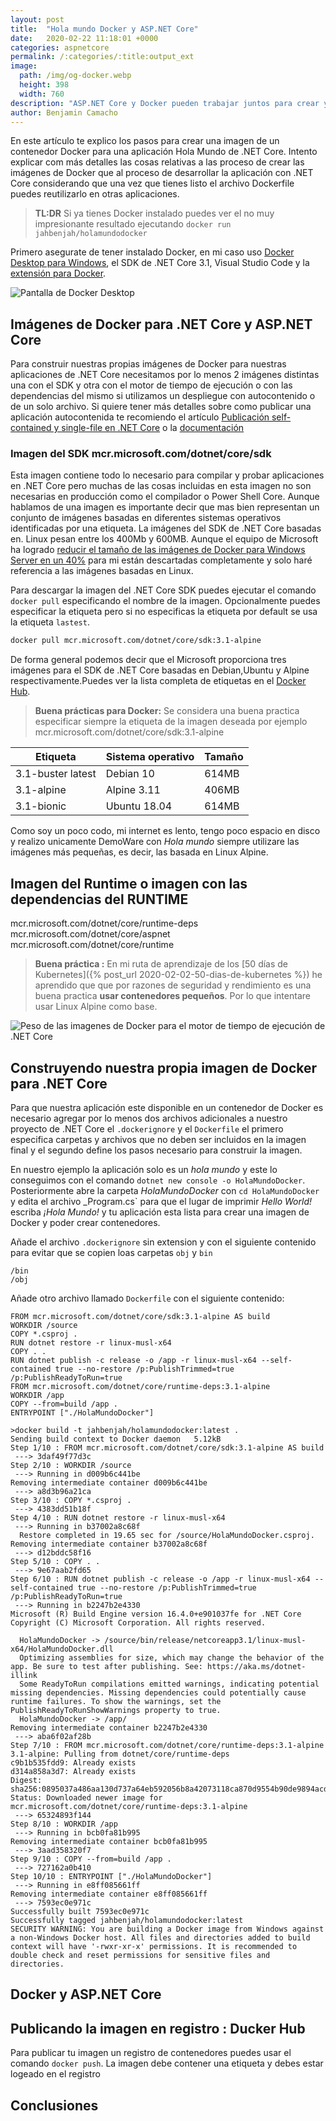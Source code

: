 ```yaml
---
layout: post
title:  "Hola mundo Docker y ASP.NET Core"
date:   2020-02-22 11:18:01 +0000
categories: aspnetcore
permalink: /:categories/:title:output_ext
image:
  path: /img/og-docker.webp
  height: 398
  width: 760
description: "ASP.NET Core y Docker pueden trabajar juntos para crear y desplegar aplicaciones" 
author: Benjamin Camacho
---
```


En este artículo te explico los pasos para crear una imagen de un contenedor Docker para una aplicación Hola Mundo de .NET Core. Intento explicar com más detalles las cosas relativas a las proceso de crear las imágenes de Docker que al proceso de desarrollar la aplicación con .NET Core considerando que una vez que tienes listo el archivo Dockerfile puedes reutilizarlo en otras aplicaciones.

> **TL:DR**  Si ya tienes Docker instalado puedes ver el no muy impresionante resultado ejecutando `docker run jahbenjah/holamundodocker`

Primero asegurate de tener instalado Docker, en mi caso uso [Docker Desktop para Windows](https://www.docker.com/products/docker-desktop), el SDK de .NET Core 3.1, Visual Studio Code y la [extensión para Docker](https://marketplace.visualstudio.com/items?itemName=ms-azuretools.vscode-docker).

<img src="/img/DockerDesktop.webp" loading="lazy"  alt="Pantalla de Docker Desktop">

## Imágenes de Docker para .NET Core y ASP.NET Core

Para construir nuestras propias imágenes de Docker para nuestras aplicaciones de .NET Core necesitamos por lo menos 2 imágenes distintas una con el SDK y otra con el motor de tiempo de ejecución o con las dependencias del mismo si utilizamos un despliegue con autocontenido o de un solo archivo. Si quiere tener más detalles sobre como publicar una aplicación autocontenida te recomiendo el artículo [Publicación self-contained y single-file en .NET Core](https://www.variablenotfound.com/2020/02/publicacion-self-contained-y-single.html) o la [documentación](https://docs.microsoft.com/dotnet/core/deploying/)

### Imagen del SDK mcr.microsoft.com/dotnet/core/sdk

Esta imagen contiene todo lo necesario para compilar y probar aplicaciones en .NET Core pero muchas de las cosas incluidas en esta imagen no son necesarias en producción como el compilador o Power Shell Core. Aunque hablamos de una imagen es importante decir que mas bien representan un conjunto de imágenes basadas en diferentes sistemas operativos identificadas por una etiqueta. La imágenes del SDK de .NET Core basadas en. Linux pesan entre los 400Mb y 600MB. Aunque el equipo de Microsoft ha logrado [reducir el tamaño de las imágenes de Docker para Windows Server en un 40%](https://devblogs.microsoft.com/dotnet/we-made-windows-server-core-container-images-40-smaller/) para mi están descartadas completamente y solo haré referencia a las imágenes basadas en Linux.

Para descargar la imagen del .NET Core SDK puedes ejecutar el comando `docker pull` especificando el nombre de la imagen. Opcionalmente puedes especificar la etiqueta pero si no especificas la etiqueta por default se usa la etiqueta `lastest`.  

```bash
docker pull mcr.microsoft.com/dotnet/core/sdk:3.1-alpine
```

De forma general podemos decir que el Microsoft proporciona tres imágenes para el SDK de .NET Core basadas en Debian,Ubuntu y Alpine respectivamente.Puedes ver la lista completa de etiquetas en el [Docker Hub](https://hub.docker.com/_/microsoft-dotnet-core-sdk/).

> **Buena prácticas para Docker:** Se considera una buena practica especificar siempre la etiqueta de la imagen deseada por ejemplo mcr.microsoft.com/dotnet/core/sdk:3.1-alpine

| Etiqueta      | Sistema operativo |Tamaño|
| ------------- | ------------------|------|
|3.1-buster latest|Debian 10|614MB|
|3.1-alpine|Alpine 3.11|406MB|
|3.1-bionic|Ubuntu 18.04|614MB|

Como soy un poco codo, mi internet es lento, tengo poco espacio en disco  y realizo unicamente DemoWare con _Hola mundo_ siempre utilizare las imágenes más pequeñas, es decir, las basada en Linux Alpine.

## Imagen del Runtime o imagen con las dependencias del RUNTIME

mcr.microsoft.com/dotnet/core/runtime-deps
mcr.microsoft.com/dotnet/core/aspnet
mcr.microsoft.com/dotnet/core/runtime

> **Buena práctica :** En mi ruta de aprendizaje de los [50 días de Kubernetes]({% post_url 2020-02-02-50-dias-de-kubernetes %}) he aprendido que que por razones de seguridad y rendimiento es una buena practica **usar contenedores pequeños**. Por lo que intentare usar Linux Alpine como base.

<img src="/img/runtime-deps.webp" loading="lazy"  alt="Peso de las imagenes de Docker para el motor de tiempo de ejecución de .NET Core">

## Construyendo nuestra propia imagen de Docker para .NET Core

Para que nuestra aplicación este disponible en un contenedor de Docker es necesario agregar por lo menos dos archivos adicionales a nuestro proyecto de .NET Core el `.dockerignore` y el `Dockerfile` el primero especifica carpetas y archivos que no deben ser incluidos en la imagen final y el segundo define los pasos necesario para construir la imagen.

En nuestro ejemplo la aplicación solo es un _hola mundo_ y este lo conseguimos con el comando `dotnet new console -o HolaMundoDocker`. Posteriormente abre la carpeta _HolaMundoDocker_ con `cd HolaMundoDocker` y edita el archivo _Program.cs` para que el lugar de imprimir _Hello World!_ escriba _¡Hola Mundo!_ y tu aplicación esta lista para crear una imagen de Docker y poder crear contenedores. 

Añade el archivo `.dockerignore` sin  extension y con el siguiente contenido para evitar que se copien loas carpetas `obj` y  `bin`

```.gitignore
/bin
/obj
```

Añade otro archivo llamado `Dockerfile` con el siguiente contenido:

```Dokcerfile
FROM mcr.microsoft.com/dotnet/core/sdk:3.1-alpine AS build
WORKDIR /source
COPY *.csproj .
RUN dotnet restore -r linux-musl-x64
COPY . .
RUN dotnet publish -c release -o /app -r linux-musl-x64 --self-contained true --no-restore /p:PublishTrimmed=true /p:PublishReadyToRun=true
FROM mcr.microsoft.com/dotnet/core/runtime-deps:3.1-alpine
WORKDIR /app
COPY --from=build /app .
ENTRYPOINT ["./HolaMundoDocker"]
```

```console
>docker build -t jahbenjah/holamundodocker:latest .
Sending build context to Docker daemon   5.12kB
Step 1/10 : FROM mcr.microsoft.com/dotnet/core/sdk:3.1-alpine AS build
 ---> 3daf49f77d3c
Step 2/10 : WORKDIR /source
 ---> Running in d009b6c441be
Removing intermediate container d009b6c441be
 ---> a8d3b96a21ca
Step 3/10 : COPY *.csproj .
 ---> 4383dd51b18f
Step 4/10 : RUN dotnet restore -r linux-musl-x64
 ---> Running in b37002a8c68f
  Restore completed in 19.65 sec for /source/HolaMundoDocker.csproj.
Removing intermediate container b37002a8c68f
 ---> d12bddc58f16
Step 5/10 : COPY . .
 ---> 9e67aab2fd65
Step 6/10 : RUN dotnet publish -c release -o /app -r linux-musl-x64 --self-contained true --no-restore /p:PublishTrimmed=true /p:PublishReadyToRun=true
 ---> Running in b2247b2e4330
Microsoft (R) Build Engine version 16.4.0+e901037fe for .NET Core
Copyright (C) Microsoft Corporation. All rights reserved.

  HolaMundoDocker -> /source/bin/release/netcoreapp3.1/linux-musl-x64/HolaMundoDocker.dll
  Optimizing assemblies for size, which may change the behavior of the app. Be sure to test after publishing. See: https://aka.ms/dotnet-illink
  Some ReadyToRun compilations emitted warnings, indicating potential missing dependencies. Missing dependencies could potentially cause runtime failures. To show the warnings, set the PublishReadyToRunShowWarnings property to true.
  HolaMundoDocker -> /app/
Removing intermediate container b2247b2e4330
 ---> aba6f02af28b
Step 7/10 : FROM mcr.microsoft.com/dotnet/core/runtime-deps:3.1-alpine
3.1-alpine: Pulling from dotnet/core/runtime-deps
c9b1b535fdd9: Already exists
d314a858a3d7: Already exists
Digest: sha256:0895037a486aa130d737a64eb592056b8a42073118ca870d9554b90de9894acd
Status: Downloaded newer image for mcr.microsoft.com/dotnet/core/runtime-deps:3.1-alpine
 ---> 65324893f144
Step 8/10 : WORKDIR /app
 ---> Running in bcb0fa81b995
Removing intermediate container bcb0fa81b995
 ---> 3aad358320f7
Step 9/10 : COPY --from=build /app .
 ---> 727162a0b410
Step 10/10 : ENTRYPOINT ["./HolaMundoDocker"]
 ---> Running in e8ff085661ff
Removing intermediate container e8ff085661ff
 ---> 7593ec0e971c
Successfully built 7593ec0e971c
Successfully tagged jahbenjah/holamundodocker:latest
SECURITY WARNING: You are building a Docker image from Windows against a non-Windows Docker host. All files and directories added to build context will have '-rwxr-xr-x' permissions. It is recommended to double check and reset permissions for sensitive files and directories.
```

## Docker y ASP.NET Core

## Publicando la imagen en registro : Ducker Hub

Para publicar tu imagen un registro de contenedores puedes usar el comando `docker push`. La imagen debe contener una etiqueta y debes estar logeado en el registro

## Conclusiones
